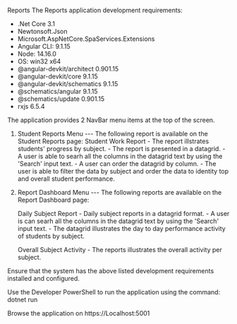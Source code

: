 Reports 
The Reports application development requirements:
- .Net Core 3.1
- Newtonsoft.Json
- Microsoft.AspNetCore.SpaServices.Extensions
- Angular CLI: 9.1.15
- Node: 14.16.0
- OS: win32 x64
- @angular-devkit/architect    0.901.15
- @angular-devkit/core         9.1.15
- @angular-devkit/schematics   9.1.15
- @schematics/angular          9.1.15
- @schematics/update           0.901.15
- rxjs                         6.5.4

The application provides 2 NavBar menu items at the top of the screen.
1. Student Reports Menu ---
	The following report is available on the Student Reports page:
	Student Work Report
		- The report illstrates students' progress by subject.
		- The report is presented in a datagrid. 
		- A user is able to searh all the columns in the datagrid text by using the 'Search' input text. 
		- A user can order the datagrid by column.
		- The user is able to filter the data by subject and order the data to identity top and overall student performance. 
		
2. Report Dashboard Menu --- 
	The following reports are available on the Report Dashboard page:
	
	Daily Subject Report
		- Daily subject reports in a datagrid format. 
		- A user is can searh all the columns in the datagrid text by using the 'Search' input text. 
		- The datagrid illustrates the day to day performance activity of students by subject. 	
		 	
	Overall Subject Activity
		- The reports illustrates the overall activity per subject.
		
		
Ensure that the system has the above listed development requirements installed and configured.


Use the Developer PowerShell to run the application using the command: dotnet run


Browse the application on https://Localhost:5001

